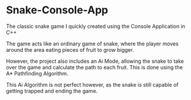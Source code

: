 # Snake-Console-App
The classic snake game I quickly created using the Console Application in C++

The game acts like an ordinary game of snake, where the player moves around the area eating pieces of fruit to grow bigger.

However, the project also includes an Ai Mode, allowing the snake to take over the game and calculate the path to each fruit. 
This is done using the A* Pathfinding Algorithm.

This Ai Algorithm is not perfect however, as the snake is still capable of getting trapped and ending the game.
